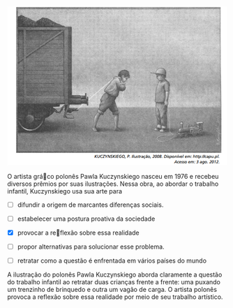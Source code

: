 

![](a115c67d-51e2-7f7a-c8ad-cc15871cae7b.png)

O artista gráco polonês Pawla Kuczynskiego nasceu em 1976 e recebeu diversos prêmios por suas ilustrações. Nessa obra, ao abordar o trabalho infantil, Kuczynskiego usa sua arte para



- [ ] difundir a origem de marcantes diferenças sociais.
- [ ] estabelecer uma postura proativa da sociedade
- [x] provocar a reflexão sobre essa realidade
- [ ] propor alternativas para solucionar esse problema.
- [ ] retratar como a questão é enfrentada em vários países do mundo


A ilustração do polonês Pawla Kuczynskiego aborda claramente a questão do trabalho infantil ao retratar duas crianças frente a frente: uma puxando um trenzinho de brinquedo e outra um vagão de carga. O artista polonês provoca a reflexão sobre essa realidade por meio de seu trabalho artístico.

        